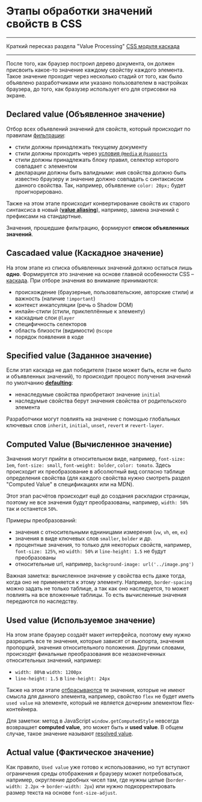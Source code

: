 # Этапы обработки значений свойств в CSS

___
Краткий пересказ раздела "Value Processing" [CSS модуля каскада](https://www.w3.org/TR/css-cascade-5)
___

После того, как браузер построил дерево документа, он должен присвоить какое-то значение каждому свойству каждого элемента. Такое значение проходит через несколько стадий от того, как было объявлено разработчиками или указано пользователем в настройках браузера, до того, как бразузер использует его для отрисовки на экране.

## Declared value (Объявленное значение)

Отбор всех объявлений значений для свойств, который происходит по правилам [фильтрации](https://www.w3.org/TR/css-cascade-5/#filtering):

- стили должны принадлежать текущему документу
- стили должны проходить через [условия `@media` и `@supports`](https://www.w3.org/TR/css-conditional-3/)
- стили должны принадлежать блоку правил, селектор которого совпадает с элементом
- декларации должны быть валидными: имя свойства должно быть известно браузеру и значение должно совпадать с синтаксисом данного свойства. Так, например, объявление `color: 20px;` будет проигнорировано.

Также на этом этапе происходит конвертирование свойств их старого синтаксиса в новый ([**value aliasing**](https://www.w3.org/TR/css-cascade-5/#value-aliasing)), например, замена значений с префиксами на стандартные.

Значения, прошедшие фильтрацию, формируют **список объявленных значений**.

## Cascadaed value (Каскадное значение)

На этом этапе из списка объявленных значений должно остаться лишь **одно**. Формируется это значение на основе главной особенности CSS – [каскада](https://www.w3.org/TR/css-cascade-5/#cascading). При отборе значения во внимание принимаются:

- происхождение (браузерные, пользовательские, авторские стили) и важность (наличие `!important`)
- контекст инкапсуляции (речь о Shadow DOM)
- инлайн-стили (стили, приклеплённые к элементу)
- каскадные слои `@layer`
- cпецифичность селекторов
- область близости (видимости) `@scope`
- порядок появления в коде

## Specified value (Заданное значение)

Если этап каскада не дал победителя (такое может быть, если не было и объявленных значений), то происходит процесс получения значений по умолчанию [**defaulting**](https://www.w3.org/TR/css-cascade-5/#defaulting):

- ненаследумые свойства приобретают значение `initial`
- наследумые свойства берут значения свойства от родительского элемента

Разработчики могут повлиять на значение с помощью глобальных ключевых слов `inherit`, `initial`, `unset`, `revert` и `revert-layer`.

## Computed Value (Вычисленное значение)

Значения могут прийти в относительном виде, например, `font-size: 1em`, `font-size: small`, `font-weight: bolder`, `color: tomato`. Здесь происходит их преобразование в абсолютный вид согласно таблице определения свойства (для каждого свойства нужно смотреть раздел "Computed Value" в спецификациях или на MDN).

Этот этап расчётов происходит ещё до создания раскладки страницы, поэтому не все значения будут преобразованы, например, `width: 50%` так и останется `50%`.

Примеры преобразований:

- значения с относительными едниницами измерения (`vw`, `vh`, `em`, `ex`)
- значения в виде ключевых слов `smaller`, `bolder` и др.
- процентные значения, то только для некоторых свойств, например, `font-size: 125%`, но `width: 50%` и  `line-height: 1.5` не будут преобразованы
- относительные url, например, `background-image: url('../image.png')`

Важная заметка: вычисленное значение у свойства есть даже тогда, когда оно не применяется к этому элементу. Например, `border-spacing` можно задать не только таблице, а так как оно наследуется, то может повлиять на все вложенные таблицы. То есть вычисленные значения передаются по наследству.

## Used value (Используемое значение)

На этом этапе браузер создаёт макет интерфейса, поэтому ему нужно разрешить все те значения, которые зависят от вьюпорта, значения пропорций, значения относительного положения. Другими словами, происходят финальные преобразования все незаконеченных относительных значений, например:

- `width: 80%`в `width: 1200px`
- `line-height: 1.5` в `line-height: 24px`

Также на этом этапе [отбрасываются](https://www.w3.org/TR/css-cascade-5/#applies-to) те значения, которые не имеют смысла для данного элемента, например, свойство `flex` не будет иметь `used value` на элементе, который не является дочерним элементом flex-контейнера.

Для заметки: метод в JavaScript `window.getComputedStyle` невсегда возвращает **computed value**, это может быть и **used value**. В общем случае, такое значение называют [resolved value](https://developer.mozilla.org/en-US/docs/Web/CSS/resolved_value).

## Actual value (Фактическое значение)

Как правило, `Used value` уже готово к использованию, но тут вступают ограничения среды отображения и браузеру может потребоваться, например, округление дробных чисел там, где нужны целые (`border-width: 2.2px` -> `border-width: 2px`) или нужно подкорректировать размер текста на основе `font-size-adjust`.